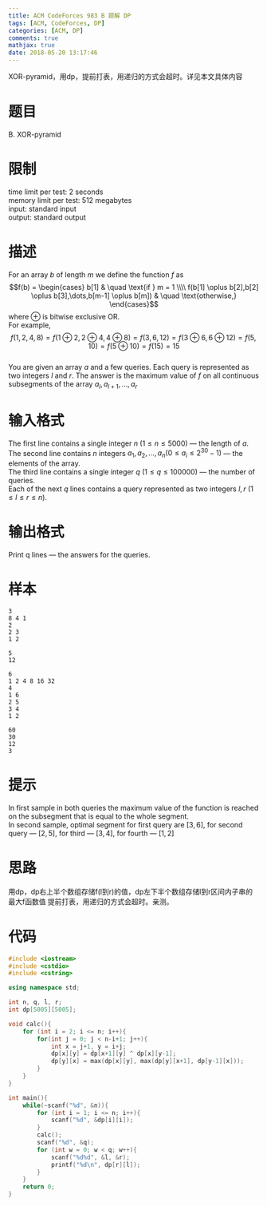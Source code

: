 ```yaml
---
title: ACM CodeForces 983 B 题解 DP
tags: [ACM, CodeForces, DP]
categories: [ACM, DP]
comments: true
mathjax: true
date: 2018-05-20 13:17:46
---
```

XOR-pyramid，用dp，提前打表，用递归的方式会超时。详见本文具体内容  

<!-- more -->

# 题目
B. XOR-pyramid

# 限制
time limit per test: 2 seconds  
memory limit per test: 512 megabytes  
input: standard input  
output: standard output  

# 描述
For an array $b$ of length $m$ we define the function $f$ as  
$$f(b) = \begin{cases} b[1] & \quad \text{if } m = 1 \\\\ f(b[1] \oplus b[2],b[2] \oplus b[3],\dots,b[m-1] \oplus b[m]) & \quad \text{otherwise,} \end{cases}$$
where $\oplus$ is bitwise exclusive OR.  
For example,  
$$f(1,2,4,8)=f(1\oplus2,2\oplus4,4\oplus8)=f(3,6,12)=f(3\oplus6,6\oplus12)=f(5,10)=f(5\oplus10)=f(15)=15$$  
You are given an array $a$ and a few queries. Each query is represented as two integers $l$ and $r$. The answer is the maximum value of $f$ on all continuous subsegments of the array $a_l, a_{l+1}, \ldots, a_r$  

# 输入格式
The first line contains a single integer $n$ $(1 \le n \le 5000)$ — the length of $a$.  
The second line contains $n$ integers $a_1, a_2, \dots, a_n (0 \le a_i \le 2^{30}-1)$ — the elements of the array.  
The third line contains a single integer $q$ $(1 \le q \le 100000)$ — the number of queries.  
Each of the next $q$ lines contains a query represented as two integers $l, r$ $(1 \le l \le r \le n)$.  

# 输出格式
Print q lines — the answers for the queries.  

# 样本
```
3
8 4 1
2
2 3
1 2
```
```
5
12

```
```
6
1 2 4 8 16 32
4
1 6
2 5
3 4
1 2
```
```
60
30
12
3
```
# 提示
In first sample in both queries the maximum value of the function is reached on the subsegment that is equal to the whole segment.  
In second sample, optimal segment for first query are $[3,6]$, for second query — $[2,5]$, for third — $[3,4]$, for fourth — $[1,2]$

# 思路
用dp，dp右上半个数组存储f(l到r)的值，dp左下半个数组存储l到r区间内子串的最大f函数值 
提前打表，用递归的方式会超时。亲测。

# 代码
``` c++
#include <iostream>
#include <cstdio>
#include <cstring>

using namespace std;

int n, q, l, r;
int dp[5005][5005];

void calc(){
    for (int i = 2; i <= n; i++){
        for(int j = 0; j < n-i+1; j++){
            int x = j+1, y = i+j;
            dp[x][y] = dp[x+1][y] ^ dp[x][y-1];
            dp[y][x] = max(dp[x][y], max(dp[y][x+1], dp[y-1][x]));
        }
    }
}

int main(){
    while(~scanf("%d", &n)){
        for (int i = 1; i <= n; i++){
            scanf("%d", &dp[i][i]);
        }
        calc();
        scanf("%d", &q);
        for (int w = 0; w < q; w++){
            scanf("%d%d", &l, &r);
            printf("%d\n", dp[r][l]);
        }
    }
    return 0;
}
```